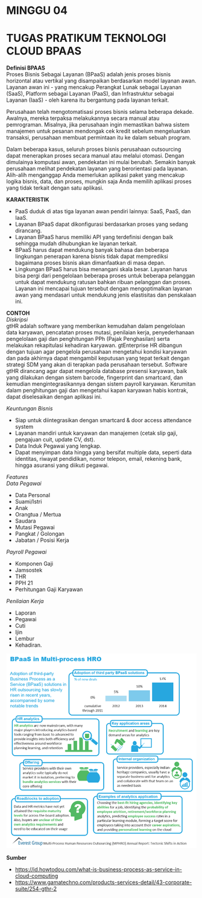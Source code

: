 # MINGGU 04  
# TUGAS PRATIKUM TEKNOLOGI CLOUD BPAAS

**Definisi BPAAS**  
Proses Bisnis Sebagai Layanan (BPaaS) adalah jenis proses bisnis horizontal atau vertikal yang disampaikan berdasarkan model layanan awan. Layanan awan ini - yang mencakup Perangkat Lunak sebagai Layanan (SaaS), Platform sebagai Layanan (PaaS), dan Infrastruktur sebagai Layanan (IaaS) - oleh karena itu bergantung pada layanan terkait.

Perusahaan telah mengotomatisasi proses bisnis selama beberapa dekade. Awalnya, mereka terpaksa melakukannya secara manual atau pemrograman. Misalnya, jika perusahaan ingin memastikan bahwa sistem manajemen untuk pesanan mendongak cek kredit sebelum mengeluarkan transaksi, perusahaan membuat permintaan itu ke dalam sebuah program.

Dalam beberapa kasus, seluruh proses bisnis perusahaan outsourcing dapat menerapkan proses secara manual atau melalui otomasi. Dengan dimulainya komputasi awan, pendekatan ini mulai berubah. Semakin banyak perusahaan melihat pendekatan layanan yang berorientasi pada layanan. Alih-alih menganggap Anda memerlukan aplikasi paket yang mencakup logika bisnis, data, dan proses, mungkin saja Anda memilih aplikasi proses yang tidak terkait dengan satu aplikasi.


**KARAKTERISTIK**  
* PaaS duduk di atas tiga layanan awan pendiri lainnya: SaaS, PaaS, dan IaaS.  
* Layanan BPaaS dapat dikonfigurasi berdasarkan proses yang sedang dirancang.  
* Layanan BPaaS harus memiliki API yang terdefinisi dengan baik sehingga mudah dihubungkan ke layanan terkait.  
* BPaaS harus dapat mendukung banyak bahasa dan beberapa lingkungan penerapan karena bisnis tidak dapat memprediksi bagaimana proses   bisnis akan dimanfaatkan di masa depan.  
* Lingkungan BPaaS harus bisa menangani skala besar. Layanan harus bisa pergi dari pengelolaan beberapa proses untuk beberapa pelanggan untuk dapat mendukung ratusan bahkan ribuan pelanggan dan proses. Layanan ini mencapai tujuan tersebut dengan mengoptimalkan layanan awan yang mendasari untuk mendukung jenis elastisitas dan penskalaan ini.  

**CONTOH**  
*Diskripsi*  
gtHR adalah software yang memberikan kemudahan dalam pengelolaan data karyawan, pencatatan proses mutasi, penilaian kerja, penyederhanaan pengelolaan gaji dan penghitungan PPh (Pajak Penghasilan) serta melakukan rekapitulasi kehadiran karyawan. gtEnterprise HR dibangun dengan tujuan agar pengelola perusahaan mengetahui kondisi karyawan dan pada akhirnya dapat mengambil keputusan yang tepat terkait dengan strategi SDM yang akan di terapkan pada perusahaan tersebut.
Software gtHR dirancang agar dapat mengelola database presensi karyawan, baik yang dilakukan dengan sistem barcode, fingerprint dan smartcard, dan kemudian mengintegrasikannya dengan sistem payroll karyawan. Kerumitan dalam penghitungan gaji dan mengetahui kapan karyawan habis kontrak, dapat diselesaikan dengan aplikasi ini.

*Keuntungan Bisnis*  
* Siap untuk diintegrasikan dengan smartcard & door access attendance system
* Layanan mandiri untuk karyawan dan manajemen (cetak slip gaji, pengajuan cuit, update CV, dst).
* Data Induk Pegawai yang lengkap.
* Dapat menyimpan data hingga yang bersifat multiple data, seperti data identitas, riwayat pendidikan, nomor telepon, email, rekening bank, hingga asuransi yang diikuti pegawai.  

*Features*   
*Data Pegawai*  
* Data Personal
* Suami/Istri
* Anak
* Orangtua / Mertua
* Saudara
* Mutasi Pegawai
* Pangkat / Golongan
* Jabatan / Posisi Kerja

*Payroll Pegawai*  
* Komponen Gaji
* Jamsostek
* THR
* PPH 21
* Perhitungan Gaji Karyawan  

*Penilaian Kerja*  
* Laporan
* Pegawai
* Cuti
* Ijin
* Lembur
* Kehadiran.

![4](image/1.png) 


**Sumber**
* https://id.howtodou.com/what-is-business-process-as-service-in-cloud-computing
* https://www.gamatechno.com/products-services-detail/43-corporate-suite/254-gthr-2  